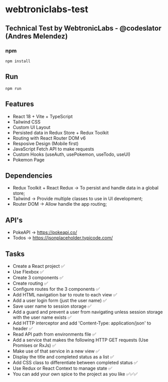 # webtroniclabs-test

## Technical Test by WebtronicLabs - @codeslator (Andres Melendez)

### npm
```
npm install
```

## Run
```
npm run
```

## Features

- React 18 + Vite + TypeScript
- Tailwind CSS
- Custom UI Layout
- Persisted data in Redux Store + Redux Toolkit
- Routing with React Router DOM v6
- Resposive Design (Mobile first)
- JavaScript Fetch API to make requests
- Custom Hooks (useAuth, usePokemon, useTodo, useUI)
- Pokemon Page

## Dependencies 

- Redux Toolkit + React Redux -> To persist and handle data in a global store;
- Tailwind -> Provide multiple classes to use in UI development;
- Router DOM -> Allow handle the app routing;

## API's

- PokeAPI -> https://pokeapi.co/
- Todos ->  https://jsonplaceholder.typicode.com/

## Tasks

- Create a React project ✅
- Use Flexbox ✅
- Create 3 components ✅ 
- Create routing ✅
- Configure routes for the 3 components ✅ 
- Add HTML navigation bar to route to each view ✅ 
- Add a user login form (just the user name) ✅
- Save user name to session storage ✅
- Add a guard and prevent a user from navigating unless session storage with the user name exists ✅
- Add HTTP interceptor and add 'Content-Type: application/json' to header ✅
- Read API path from environments file ✅
- Add a service that makes the following HTTP GET requests (Use Promises or RxJs) ✅
- Make use of that service in a new view ✅
- Display the title and completed status as a list ✅
- Add CSS class to differentiate between completed status ✅
- Use Redux or React Context to manage state ✅
- You can add your own spice to the project as you like ✅✅✅

